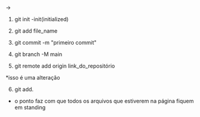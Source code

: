 ->

 1. git init
 -init(initialized) 

 2. git add file_name

 3. git commit -m "primeiro commit" 

 4. git branch -M main 

 5. git remote add origin link_do_repositório

 *isso é uma alteração

 6. git add. 
 - o ponto faz com que todos os arquivos que estiverem na página fiquem em standing